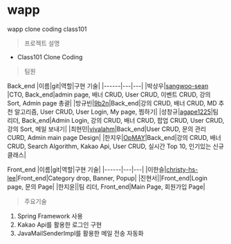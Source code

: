 # wapp
 wapp clone coding class101
 
 >프로젝트 설명
 - Class101 Clone Coding
  
 >팀원
  
 Back_end
|이름|git|역할|구현 기술|
|------|---|---|
|박상우|[sangwoo-sean](https://github.com/sangwoo-sean, "google link")
|CTO, Back_end|admin page, 배너 CRUD, User CRUD, 이벤트 CRUD, 강의 Sort, Admin page 총괄|
|방규빈|[9b2n](https://github.com/9b2n, "9b2n")|Back_end|강의 CRUD, 배너 CRUD, MD 추천 알고리즘, User CRUD, User Login, My page, 찜하기|
|성창규|[agape1225](https://github.com/agape1225, "agape1225")|팀 리더, Back_end|Admin Login, 강의 CRUD, 배너 CRUD, 팝업 CRUD, User CRUD, 강의 Sort, 메일 보내기|
|최현민|[vivalahm](https://github.com/vivalahm, "vivalahm")|Back_end|User CRUD, 문의 관리 CURD, Admin main page Design|
|한지우|[OpMAY](https://github.com/OpMAY, "OpMAY")|Back_end|강의 CRUD, 배너 CRUD, Search Algorithm, Kakao Api, User CRUD, 실시간 Top 10, 인기있는 신규 클래스|

Front_end
|이름|git|역할|구현 기술|
|------|---|---|
|이한슬|[christy-hs-lee](https://github.com/christy-hs-lee, "christy-hs-lee")|Front_end|Category drop, Banner, Popup|
|진현서||Front_end|Login page, 문의 Page|
|한지윤||팀 리더, Front_end|Main Page, 회원가입 Page|

> 주요기술
 1. Spring Framework 사용
 2. Kakao Api를 활용한 로그인 구현
 3. JavaMailSenderImpl를 활용한 메일 전송 자동화
